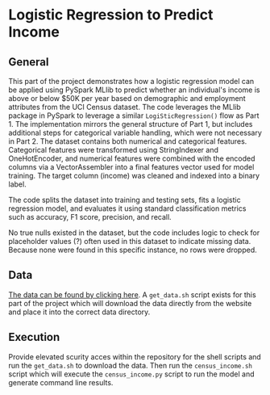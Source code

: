 # Logistic Regression to Predict Income

## General 

This part of the project demonstrates how a logistic regression model can be applied using PySpark MLlib to predict whether an individual's income is above or below $50K per year based on demographic and employment attributes from the UCI Census dataset. The code leverages the MLlib package in PySpark to leverage a similar `LogiSticRegression()` flow as Part 1. The implementation mirrors the general structure of Part 1, but includes additional steps for categorical variable handling, which were not necessary in Part 2. The dataset contains both numerical and categorical features. Categorical features were transformed using StringIndexer and OneHotEncoder, and numerical features were combined with the encoded columns via a VectorAssembler into a final features vector used for model training. The target column (income) was cleaned and indexed into a binary label.

The code splits the dataset into training and testing sets, fits a logistic regression model, and evaluates it using standard classification metrics such as accuracy, F1 score, precision, and recall. 

No true nulls existed in the dataset, but the code includes logic to check for placeholder values (?) often used in this dataset to indicate missing data. Because none were found in this specific instance, no rows were dropped.

## Data

[The data can be found by clicking here](https://archive.ics.uci.edu/dataset/20/census+income). A `get_data.sh` script exists for this part of the project which will download the data directly from the website and place it into the correct data directory.

## Execution

Provide elevated scurity acces within the repository for the shell scripts and run the `get_data.sh` to download the data. Then run the `census_income.sh` script which will execute the `census_income.py` script to run the model and generate command line results.